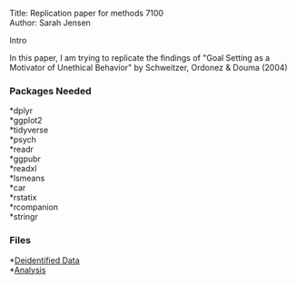 Title: Replication paper for methods 7100<br />
Author: Sarah Jensen


Intro <br />

In this paper, I am trying to replicate the findings of "Goal Setting as a Motivator of Unethical Behavior" by Schweitzer, Ordonez & Douma (2004) <br />

### Packages Needed  <br />
*dplyr <br />
*ggplot2 <br />
*tidyverse <br />
*psych <br />
*readr <br />
*ggpubr <br />
*readxl <br />
*lsmeans <br />
*car <br />
*rstatix <br />
*rcompanion <br />
*stringr <br />

### Files <br />
*[Deidentified Data](repdata_12.9.21.xlsx) <br />
*[Analysis](repstudy_analysis.Rmd) <br />


